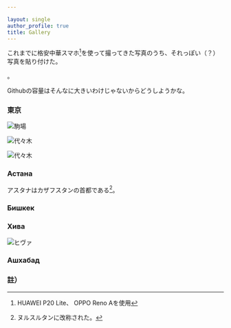 ```yaml
---

layout: single
author_profile: true
title: Gallery
---
```



これまでに格安中華スマホ[^1]を使って撮ってきた写真のうち、それっぽい（？）写真を貼り付けた。

。

Githubの容量はそんなに大きいわけじゃないからどうしようかな。

### 東京

![駒場](https://pbs.twimg.com/media/ErB1OH0VgAEIZ-6.jpg "図1 駒場公園")

![代々木](https://pbs.twimg.com/media/EoXRfopU0AAmXKI?format=jpg)

![代々木](https://pbs.twimg.com/media/EmrOqwhVcAAUeI6?format=jpg)

### Астана
アスタナはカザフスタンの首都である[^2]。


### Бишкек

### Хива
![ヒヴァ](https://sata0303.github.io/watan/assets/images/IMG_20190816_130702.jpg)

### Ашхабад


### 註）
[^1]:HUAWEI P20 Lite、 OPPO Reno Aを使用
[^2]: ヌルスルタンに改称された。




